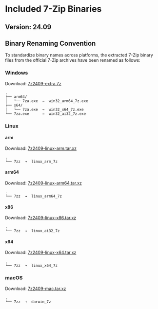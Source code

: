 # Included 7-Zip Binaries

## Version: 24.09

## Binary Renaming Convention

To standardize binary names across platforms, the extracted 7-Zip binary files from
the official 7-Zip archives have been renamed as follows:

### Windows

Download: [7z2409-extra.7z](https://7zip.org/a/7z2409-extra.7z)

    .
    ├── arm64/
    |   └── 7za.exe  →  win32_arm64_7z.exe
    ├── x64/
    |   └── 7za.exe  →  win32_x64_7z.exe
    └── 7za.exe      →  win32_ai32_7z.exe

### Linux

#### arm

Download: [7z2409-linux-arm.tar.xz](https://7zip.org/a/7z2409-linux-arm.tar.xz)

    .
    └── 7zz  →  linux_arm_7z

#### arm64

Download: [7z2409-linux-arm64.tar.xz](https://7zip.org/a/7z2409-linux-arm64.tar.xz)

    .
    └── 7zz  →  linux_arm64_7z

#### x86

Download: [7z2409-linux-x86.tar.xz](https://7zip.org/a/7z2409-linux-x86.tar.xz)

    .
    └── 7zz  →  linux_ai32_7z

#### x64

Download: [7z2409-linux-x64.tar.xz](https://7zip.org/a/7z2409-linux-x64.tar.xz)

    .
    └── 7zz  →  linux_x64_7z

### macOS

Download: [7z2409-mac.tar.xz](https://7zip.org/a/7z2409-mac.tar.xz)

    .
    └── 7zz  →  darwin_7z
